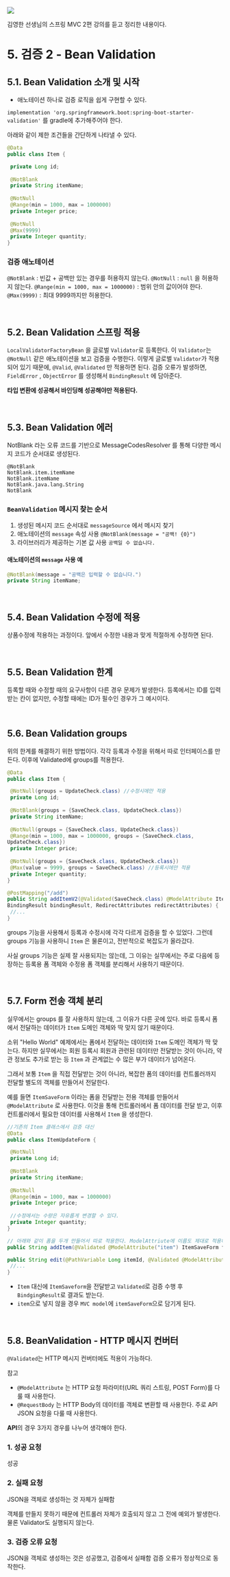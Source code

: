 ![](https://velog.velcdn.com/images/dodo4723/post/d665d826-9b79-4cbb-865c-f535d6ee5e5f/image.png)

김영한 선생님의 스프링 MVC 2편 강의를 듣고 정리한 내용이다.

# 5. 검증 2 - Bean Validation

## 5.1. Bean Validation 소개 및 시작
- 애노테이션 하나로 검증 로직을 쉽게 구현할 수 있다.

`implementation 'org.springframework.boot:spring-boot-starter-validation'` 를 gradle에 추가해주어야 한다.

아래와 같이 제한 조건들을 간단하게 나타낼 수 있다.
```java
@Data
public class Item {

 private Long id;
 
 @NotBlank
 private String itemName;
 
 @NotNull
 @Range(min = 1000, max = 1000000)
 private Integer price;
 
 @NotNull
 @Max(9999)
 private Integer quantity;
}
```

### 검증 애노테이션
`@NotBlank` : 빈값 + 공백만 있는 경우를 허용하지 않는다.
`@NotNull` : `null` 을 허용하지 않는다.
`@Range(min = 1000, max = 1000000)` : 범위 안의 값이어야 한다.
`@Max(9999)` : 최대 9999까지만 허용한다.

<br>

## 5.2. Bean Validation 스프링 적용

`LocalValidatorFactoryBean` 을 글로벌 `Validator`로 등록한다. 이 `Validator`는 `@NotNull` 같은 애노테이션을 보고 검증을 수행한다. 이렇게 글로벌 `Validator`가 적용되어 있기 때문에, `@Valid`, `@Validated` 만 적용하면 된다.
검증 오류가 발생하면, `FieldError` , `ObjectError` 를 생성해서 `BindingResult` 에 담아준다.

**타입 변환에 성공해서 바인딩해 성공해야만 적용된다.**

<br>

## 5.3. Bean Validation 에러

NotBlank 라는 오류 코드를 기반으로 MessageCodesResolver 를 통해 다양한 메시지 코드가 순서대로 생성된다.
```
@NotBlank
NotBlank.item.itemName
NotBlank.itemName
NotBlank.java.lang.String
NotBlank
```

### `BeanValidation` 메시지 찾는 순서

1. 생성된 메시지 코드 순서대로 `messageSource` 에서 메시지 찾기
2. 애노테이션의 `message` 속성 사용 `@NotBlank(message = "공백! {0}")`
3. 라이브러리가 제공하는 기본 값 사용 `공백일 수 없습니다.`

#### 애노테이션의 `message` 사용 예
```java
@NotBlank(message = "공백은 입력할 수 없습니다.")
private String itemName;
```

<br>

## 5.4. Bean Validation 수정에 적용
상품수정에 적용하는 과정이다. 앞에서 수정한 내용과 맞게 적절하게 수정하면 된다.

<br>

## 5.5. Bean Validation 한계

등록할 때와 수정할 때의 요구사항이 다른 경우 문제가 발생한다. 등록에서는 ID를 입력받는 칸이 없지만, 수정할 때에는 ID가 필수인 경우가 그 예시이다.

<br>

## 5.6. Bean Validation groups
위의 한계를 해결하기 위한 방법이다.
각각 등록과 수정을 위해서 따로 인터페이스를 만든다.
이후에 Validated에 groups를 적용한다.
```java
@Data
public class Item {

 @NotNull(groups = UpdateCheck.class) //수정시에만 적용
 private Long id;
 
 @NotBlank(groups = {SaveCheck.class, UpdateCheck.class})
 private String itemName;
 
 @NotNull(groups = {SaveCheck.class, UpdateCheck.class})
 @Range(min = 1000, max = 1000000, groups = {SaveCheck.class,
UpdateCheck.class})
 private Integer price;
 
 @NotNull(groups = {SaveCheck.class, UpdateCheck.class})
 @Max(value = 9999, groups = SaveCheck.class) //등록시에만 적용
 private Integer quantity;
}
```
```java
@PostMapping("/add")
public String addItemV2(@Validated(SaveCheck.class) @ModelAttribute Item item,
BindingResult bindingResult, RedirectAttributes redirectAttributes) {
 //...
}
```

groups 기능을 사용해서 등록과 수정시에 각각 다르게 검증을 할 수 있었다. 그런데 groups 기능을 사용하니 `Item` 은 물론이고, 전반적으로 복잡도가 올라갔다.

사실 groups 기능은 실제 잘 사용되지는 않는데, 그 이유는 실무에서는 주로 다음에 등장하는 등록용 폼 객체와 수정용 폼 객체를 분리해서 사용하기 때문이다.

<br>

## 5.7. Form 전송 객체 분리

실무에서는 groups 를 잘 사용하지 않는데, 그 이유가 다른 곳에 있다. 바로 등록시 폼에서 전달하는 데이터가 `Item` 도메인 객체와 딱 맞지 않기 때문이다.

소위 "Hello World" 예제에서는 폼에서 전달하는 데이터와 `Item` 도메인 객체가 딱 맞는다. 하지만 실무에서는 회원 등록시 회원과 관련된 데이터만 전달받는 것이 아니라, 약관 정보도 추가로 받는 등 `Item` 과 관계없는 수 많은 부가 데이터가 넘어온다.

그래서 보통 `Item` 을 직접 전달받는 것이 아니라, 복잡한 폼의 데이터를 컨트롤러까지 전달할 별도의 객체를 만들어서 전달한다.

예를 들면 `ItemSaveForm` 이라는 폼을 전달받는 전용 객체를 만들어서 `@ModelAttribute` 로 사용한다. 이것을 통해 컨트롤러에서 폼 데이터를 전달 받고, 이후 컨트롤러에서 필요한 데이터를 사용해서 `Item` 을 생성한다.

```java
//기존의 Item 클래스에서 검증 대신
@Data
public class ItemUpdateForm {

 @NotNull
 private Long id;
 
 @NotBlank
 private String itemName;
 
 @NotNull
 @Range(min = 1000, max = 1000000)
 private Integer price;
 
 //수정에서는 수량은 자유롭게 변경할 수 있다.
 private Integer quantity;
}
```
```java
// 아래와 같이 폼을 두개 만들어서 따로 적용한다. ModelAttriute에 이름도 제대로 적용하여야 한다. (폼 객체를 item 객체로 변환하는 과정이다.)
public String addItem(@Validated @ModelAttribute("item") ItemSaveForm form, BindingResult bindingResult, RedirectAttributes redirectAttributes) {

public String edit(@PathVariable Long itemId, @Validated @ModelAttribute("item") ItemUpdateForm form, BindingResult bindingResult) {
 //...
}
```
- `Item` 대신에 `ItemSaveform`을 전달받고 `Validated`로 검증 수행 후 `BindgingResult`로 결과도 받는다.
- `item`으로 넣지 않을 경우 `MVC model`에 `itemSaveForm`으로 담기게 된다.

<br>

## 5.8. BeanValidation - HTTP 메시지 컨버터
`@Validated`는 HTTP 메시지 컨버터에도 적용이 가능하다.

>
참고
- `@ModelAttribute` 는 HTTP 요청 파라미터(URL 쿼리 스트링, POST Form)를 다룰 때 사용한다.
- `@RequestBody` 는 HTTP Body의 데이터를 객체로 변환할 때 사용한다. 주로 API JSON 요청을 다룰 때 사용한다.

**API**의 경우 3가지 경우를 나누어 생각해야 한다.

### 1. 성공 요청
성공
### 2. 실패 요청
JSON을 객체로 생성하는 것 자체가 실패함

객체를 만들지 못하기 때문에 컨트롤러 자체가 호출되지 않고 그 전에 예외가 발생한다. 물론 Validator도 실행되지 않는다. 

### 3. 검증 오류 요청
JSON을 객체로 생성하는 것은 성공했고, 검증에서 실패함
검증 오류가 정상적으로 동작한다.